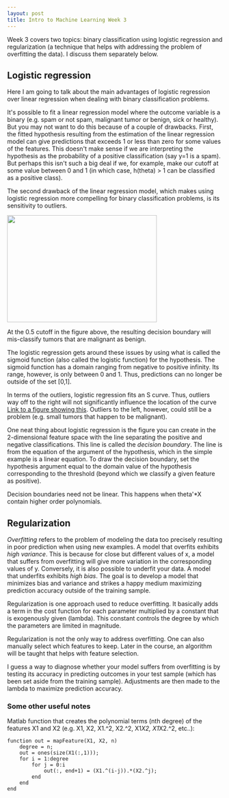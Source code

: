 ```yaml
---
layout: post
title: Intro to Machine Learning Week 3
---
```


Week 3 covers two topics: binary classification using logistic regression and regularization (a technique that helps with addressing the problem of overfitting the data). I discuss them separately below.

## Logistic regression

Here I am going to talk about the main advantages of logistic regression over linear regression when dealing with binary classification problems.

It's possible to fit a linear regression model where the outcome variable is a binary (e.g. spam or not spam, malignant tumor or benign, sick or healthy). But you may not want to do this because of a couple of drawbacks. First, the fitted hypothesis resulting from the estimation of the linear regression model can give predictions that exceeds 1 or less than zero for some values of the features. This doesn't make sense if we are interpreting the hypothesis as the probability of a positive classification (say y=1 is a spam). But perhaps this isn't such a big deal if we, for example, make our cutoff at some value between 0 and 1 (in which case, h(theta) > 1 can be classified as a positive class).

The second drawback of the linear regression model, which makes using logistic regression more compelling for binary classification problems, is its sensitivity to outliers.

<a href="{{site.url}}/img/wk3_1.png">
<img src="{{site.url}}/img/wk3_1.png" width="350" height="250"/>
</a>

At the 0.5 cutoff in the figure above, the resulting decision boundary will mis-classify tumors that are malignant as benign.

The logistic regression gets around these issues by using what is called the sigmoid function (also called the logistic function) for the hypothesis. The sigmoid function has a domain ranging from negative to positive infinity. Its range, however, is only between 0 and 1. Thus, predictions can no longer be outside of the set [0,1].

In terms of the outliers, logistic regression fits an S curve. Thus, outliers way off to the right will not significantly influence the location of the curve [Link to a figure showing this](https://www.quora.com/Can-Logistic-Regression-be-considered-robust-to-outliers). Outliers to the left, however, could still be a problem (e.g. small tumors that happen to be malignant).

One neat thing about logistic regression is the figure you can create in the 2-dimensional feature space with the line separating the positive and negative classifications. This line is called the *decision boundary*. The line is from the equation of the argument of the hypothesis, which in the simple example is a linear equation. To draw the decision boundary, set the hypothesis argument equal to the domain value of the hypothesis corresponding to the threshold (beyond which we classify a given feature as positive).

Decision boundaries need not be linear. This happens when theta'*X contain higher order polynomials.

## Regularization

*Overfitting* refers to the problem of modeling the data too precisely resulting in poor prediction when using new examples. A model that overfits exhibits *high variance*. This is because for close but different values of x, a model that suffers from overfitting will give more variation in the corresponding values of y. Conversely, it is also possible to underfit your data. A model that underfits exhibits *high bias*. The goal is to develop a model that minimizes bias and variance and strikes a happy medium maximizing prediction accuracy outside of the training sample.

Regularization is one approach used to reduce overfitting. It basically adds a term in the cost function for each parameter multiplied by a constant that is exogenously given (lambda). This constant controls the degree by which the parameters are limited in magnitude.

Regularization is not the only way to address overfitting. One can also manually select which features to keep. Later in the course, an algorithm will be taught that helps with feature selection.

I guess a way to diagnose whether your model suffers from overfitting is by testing its accuracy in predicting outcomes in your test sample (which has been set aside from the training sample). Adjustments are then made to the lambda to maximize prediction accuracy.

### Some other useful notes

Matlab function that creates the polynomial terms (nth degree) of the features X1 and X2 (e.g. X1, X2, X1.^2, X2.^2, X1*X2, X1*X2.^2, etc..):

    function out = mapFeature(X1, X2, n)
        degree = n;
        out = ones(size(X1(:,1)));
        for i = 1:degree
            for j = 0:i
                out(:, end+1) = (X1.^(i-j)).*(X2.^j);
            end
        end
    end

